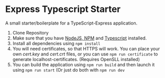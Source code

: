 # Express Typescript Starter
A small starter/boilerplate for a TypeScript-Express application.

 1. Clone Repository
 2. Make sure that you have [NodeJS, NPM](https://nodejs.org/en/download/) and [Typescript](https://www.typescriptlang.org/) installed.
 3. Install all dependencies using `npm install`
 4. You will need certificates, so that HTTPS will work. You can place your own *cert.key* and *cert.crt* files, or you can use `npm run certificate` to generate localhost-certificates. (Requires OpenSLL installed)
 5. You can build the application using `npm run build` and then launch it using `npm run start` (Or just do both with `npm run dev`

  
